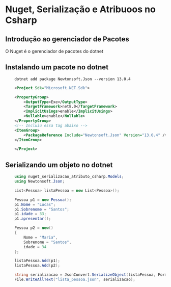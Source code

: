 # Nuget, Serialização e Atribuoos no Csharp

## Introdução ao gerenciador de Pacotes

O Nuget é o gerenciador de pacotes do dotnet

## Instalando um pacote no dotnet

```dotnet
    dotnet add package Newtonsoft.Json --version 13.0.4
```

```xml
    <Project Sdk="Microsoft.NET.Sdk">

    <PropertyGroup>
        <OutputType>Exe</OutputType>
        <TargetFramework>net8.0</TargetFramework>
        <ImplicitUsings>enable</ImplicitUsings>
        <Nullable>enable</Nullable>
    </PropertyGroup>
    <!-- Incluiu essa tag abaixo -->
    <ItemGroup>
        <PackageReference Include="Newtonsoft.Json" Version="13.0.4" />
    </ItemGroup>

    </Project>
```

## Serializando um objeto no dotnet

```cs
    using nuget_serializacao_atributo_csharp.Models;
    using Newtonsoft.Json;

    List<Pessoa> listaPessoa = new List<Pessoa>();

    Pessoa p1 = new Pessoa();
    p1.Nome = "Lucas";
    p1.Sobrenome = "Santos";
    p1.idade = 33;
    p1.apresentar();

    Pessoa p2 = new()
    {
        Nome = "Maria",
        Sobrenome = "Santos",
        idade = 34
    };

    listaPessoa.Add(p1);
    listaPessoa.Add(p2);

    string serializacao = JsonConvert.SerializeObject(listaPessoa, Formatting.Indented);
    File.WriteAllText("lista_pessoa.json", serializacao);
```
